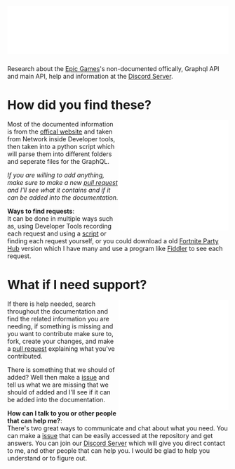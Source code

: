 # ![](https://raw.githubusercontent.com/Tectors/EpicGraphQL/main/port_later/title.svg) 

Research about the [Epic Games](https://www.epicgames.com/)'s non-documented offically, Graphql API and main API, help and information at the [Discord Server](https://discord.gg/CPg9G9e22v).

# How did you find these?
<img align="right" width="250" height="250" src="https://raw.githubusercontent.com/Tectors/EpicGraphQL/main/port_later/book_spinner.svg">

  Most of the documented information is from the [offical website](https://www.epicgames.com/) and taken from Network inside Developer tools, then taken into a python script which will parse them into different folders and seperate files for the GraphQL.
  
  *If you are willing to add anything, make sure to make a new [pull request](https://github.com/Tectors/EpicGraphQL/pulls) and I'll see what it contains and if it can be added into the documentation.*
  
  **Ways to find requests**:
  <br> It can be done in multiple ways such as, using Developer Tools recording each request and using a [script](https://github.com/Tectors/EpicGraphQL/tree/main/scripting) or finding each request yourself, or you could download a old [Fortnite Party Hub](https://www.epicgames.com/fortnite/en-US/news/party-hub-faq) version which I have many and use a program like [Fiddler](https://www.telerik.com/fiddler) to see each request.

# What if I need support?
<img align="right" width="250" height="250" src="https://raw.githubusercontent.com/Tectors/EpicGraphQL/main/port_later/book_spinner.svg">

  If there is help needed, search throughout the documentation and find the related information you are needing, if something is missing and you want to contribute make sure to, fork, create your changes, and make a [pull request](https://github.com/ToutinRoger/EpicGraphQL/pulls) explaining what you've contributed. 
  
  There is something that we should of added? Well then make a [issue](https://github.com/ToutinRoger/EpicGraphQL/issues) and tell us what we are missing that we should of added and I'll see if it can be added into the documentation.
  
  **How can I talk to you or other people that can help me?**:
  <br> There's two great ways to communicate and chat about what you need. You can make a [issue](https://github.com/Tectors/EpicGraphQL/issues) that can be easily accessed at the repository and get answers. You can join our [Discord Server](https://discord.gg/CPg9G9e22v) which will give you direct contact to me, and other people that can help you. I would be glad to help you understand or to figure out.
